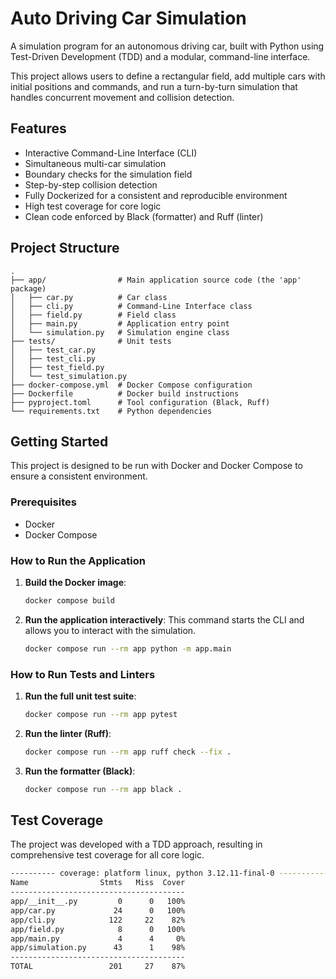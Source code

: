 # Auto Driving Car Simulation

A simulation program for an autonomous driving car, built with Python using Test-Driven Development (TDD) and a modular, command-line interface.

This project allows users to define a rectangular field, add multiple cars with initial positions and commands, and run a turn-by-turn simulation that handles concurrent movement and collision detection.

## Features

-   Interactive Command-Line Interface (CLI)
-   Simultaneous multi-car simulation
-   Boundary checks for the simulation field
-   Step-by-step collision detection
-   Fully Dockerized for a consistent and reproducible environment
-   High test coverage for core logic
-   Clean code enforced by Black (formatter) and Ruff (linter)

## Project Structure

```
.
├── app/                # Main application source code (the 'app' package)
│   ├── car.py          # Car class
│   ├── cli.py          # Command-Line Interface class
│   ├── field.py        # Field class
│   ├── main.py         # Application entry point
│   └── simulation.py   # Simulation engine class
├── tests/              # Unit tests
│   ├── test_car.py
│   ├── test_cli.py
│   ├── test_field.py
│   └── test_simulation.py
├── docker-compose.yml  # Docker Compose configuration
├── Dockerfile          # Docker build instructions
├── pyproject.toml      # Tool configuration (Black, Ruff)
└── requirements.txt    # Python dependencies
```

## Getting Started

This project is designed to be run with Docker and Docker Compose to ensure a consistent environment.

### Prerequisites

-   Docker
-   Docker Compose

### How to Run the Application

1.  **Build the Docker image**:
    ```bash
    docker compose build
    ```

2.  **Run the application interactively**:
    This command starts the CLI and allows you to interact with the simulation.
    ```bash
    docker compose run --rm app python -m app.main
    ```

### How to Run Tests and Linters

1.  **Run the full unit test suite**:
    ```bash
    docker compose run --rm app pytest
    ```

2.  **Run the linter (Ruff)**:
    ```bash
    docker compose run --rm app ruff check --fix .
    ```

3.  **Run the formatter (Black)**:
    ```bash
    docker compose run --rm app black .
    ```

## Test Coverage

The project was developed with a TDD approach, resulting in comprehensive test coverage for all core logic.

```bash
---------- coverage: platform linux, python 3.12.11-final-0 -----------
Name                Stmts   Miss  Cover
---------------------------------------
app/__init__.py         0      0   100%
app/car.py             24      0   100%
app/cli.py            122     22    82%
app/field.py            8      0   100%
app/main.py             4      4     0%
app/simulation.py      43      1    98%
---------------------------------------
TOTAL                 201     27    87%
```
